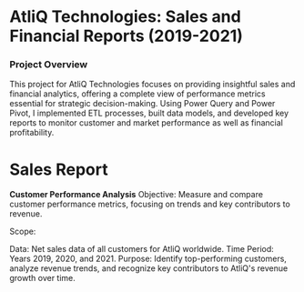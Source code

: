 # AtliQ Technologies: Sales and Financial Reports (2019-2021)
### Project Overview
This project for AtliQ Technologies focuses on providing insightful sales and financial analytics, offering a complete view of performance metrics essential for strategic decision-making. Using Power Query and Power Pivot, I implemented ETL processes, built data models, and developed key reports to monitor customer and market performance as well as financial profitability.

# Sales Report
**Customer Performance Analysis**
Objective: Measure and compare customer performance metrics, focusing on trends and key contributors to revenue.

Scope:

Data: Net sales data of all customers for AtliQ worldwide.
Time Period: Years 2019, 2020, and 2021.
Purpose: Identify top-performing customers, analyze revenue trends, and recognize key contributors to AtliQ's revenue growth over time.
